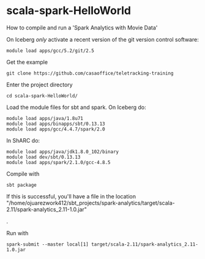 # scala-spark-HelloWorld
How to compile and run a 'Spark Analytics with Movie Data' 

On Iceberg *only* activate a recent version of the git version control software:

```
module load apps/gcc/5.2/git/2.5
```

Get the example
```
git clone https://github.com/casaoffice/teletracking-training
```

Enter the project directory

```
cd scala-spark-HelloWorld/
```

Load the module files for sbt and spark.  On Iceberg do:

```
module load apps/java/1.8u71
module load apps/binapps/sbt/0.13.13 
module load apps/gcc/4.4.7/spark/2.0
```

In ShARC do:

```
module load apps/java/jdk1.8.0_102/binary
module load dev/sbt/0.13.13
module load apps/spark/2.1.0/gcc-4.8.5
```

Compile with 

```
sbt package
```

If this is successful, you'll have a file in the location "/home/ojuarezwork412/sbt_projects/spark-analytics/target/scala-2.11/spark-analytics_2.11-1.0.jar"

.

Run with

```
spark-submit --master local[1] target/scala-2.11/spark-analytics_2.11-1.0.jar
```
